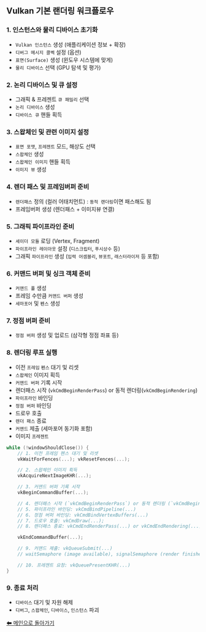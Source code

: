 ## Vulkan 기본 랜더링 워크플로우

### 1. 인스턴스와 물리 디바이스 초기화
* `Vulkan 인스턴스` 생성 (애플리케이션 정보 + 확장)
* `디버그 메시지 콜벡` 설정 (옵션)
* `표면(Surface)` 생성 (윈도우 시스템에 맞게)
* `물리 디바이스` 선택 (GPU 탐색 및 평가)

### 2. 논리 디바이스 및 큐 설정
* 그래픽 & 프레젠트 `큐 패밀리` 선택
* `논리 디바이스` 생성
* `디바이스 큐` 핸들 획득

### 3. 스왑체인 및 관련 이미지 설정
* `표면 포맷`, `프레젠트` 모드, 해상도 선택
* `스왑체인` 생성
* `스왑체인 이미지` 핸들 획득
* `이미지 뷰` 생성

### 4. 렌더 패스 및 프레임버퍼 준비
* `렌더패스` 정의 (컬러 어태치먼트) : `동적 랜더링`이면 패스해도 됨
* 프레임버퍼 생성 (렌더패스 + 이미지뷰 연결)

### 5. 그래픽 파이프라인 준비
* `셰이더 모듈` 로딩 (Vertex, Fragment)
* `파이프라인 레이아웃` 설정 (`디스크립터`, `푸시상수` 등)
* 그래픽 `파이프라인` 생성 (`입력 어셈블리`, `뷰포트`, `래스터라이저` 등 포함)

### 6. 커맨드 버퍼 및 싱크 객체 준비
* `커맨드 풀` 생성
* 프레임 수만큼 `커맨드 버퍼` 생성
* `세마포어` 및 `펜스` 생성

### 7. 정점 버퍼 준비
* `정점 버퍼` 생성 및 업로드 (삼각형 정점 좌표 등)

### 8. 렌더링 루프 실행
* 이전 `프레임` `펜스` 대기 및 리셋
* `스왑체인` 이미지 획득
* `커맨드 버퍼` 기록 시작
* 렌더패스 시작 (`vkCmdBeginRenderPass`) or 동적 렌더링(`vkCmdBeginRendering`)
* `파이프라인` 바인딩
* `정점 버퍼` 바인딩
* 드로우 호출
* `렌더 패스` 종료
* `커맨드` 제출 (세마포어 동기화 포함)
* 이미지 `프레젠트`
```cpp
while (!windowShouldClose()) {
    // 1. 이전 프레임 펜스 대기 및 리셋
    vkWaitForFences(...); vkResetFences(...);

    // 2. 스왑체인 이미지 획득
    vkAcquireNextImageKHR(...);

    // 3. 커맨드 버퍼 기록 시작
    vkBeginCommandBuffer(...);

    // 4. 렌더패스 시작 (`vkCmdBeginRenderPass`) or 동적 렌더링 (`vkCmdBeginRendering`)
    // 5. 파이프라인 바인딩: vkCmdBindPipeline(...)
    // 6. 정점 버퍼 바인딩: vkCmdBindVertexBuffers(...)
    // 7. 드로우 호출: vkCmdDraw(...);
    // 8. 렌더패스 종료: vkCmdEndRenderPass(...) or vkCmdEndRendering(...)

    vkEndCommandBuffer(...);

    // 9. 커맨드 제출: vkQueueSubmit(...)
    // waitSemaphore (image available), signalSemaphore (render finished)

    // 10. 프레젠트 요청: vkQueuePresentKHR(...)
}

```

### 9. 종료 처리
* `디바이스` 대기 및 자원 해제
* `디버그`, `스왑체인`, `디바이스`, `인스턴스` 파괴

[⬅ 메인으로 돌아가기](../README.md)

